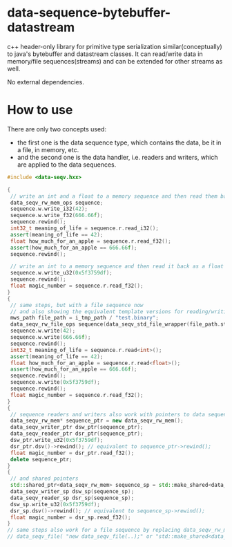 # data-sequence-bytebuffer-datastream

c++ header-only library for primitive type serialization similar(conceptually) to java's bytebuffer and datastream classes.
It can read/write data in memory/file sequences(streams) and can be extended for other streams as well.

No external dependencies.

# How to use

There are only two concepts used:
- the first one is the data sequence type, which contains the data, be it in a file, in memory, etc.
- and the second one is the data handler, i.e. readers and writers, which are applied to the data sequences.

```c++
#include <data-seqv.hxx>

{
 // write an int and a float to a memory sequence and then read them back
 data_seqv_rw_mem_ops sequence;
 sequence.w.write_i32(42);
 sequence.w.write_f32(666.66f);
 sequence.rewind();
 int32_t meaning_of_life = sequence.r.read_i32();
 assert(meaning_of_life == 42);
 float how_much_for_an_apple = sequence.r.read_f32();
 assert(how_much_for_an_apple == 666.66f);
 sequence.rewind();

 // write an int to a memory sequence and then read it back as a float
 sequence.w.write_u32(0x5f3759df);
 sequence.rewind();
 float magic_number = sequence.r.read_f32();
}
{
 // same steps, but with a file sequence now
 // and also showing the equivalent template versions for reading/writing
 mws_path file_path = i_tmp_path / "test.binary";
 data_seqv_rw_file_ops sequence(data_seqv_std_file_wrapper(file_path.string(), "w+b"));
 sequence.w.write(42);
 sequence.w.write(666.66f);
 sequence.rewind();
 int32_t meaning_of_life = sequence.r.read<int>();
 assert(meaning_of_life == 42);
 float how_much_for_an_apple = sequence.r.read<float>();
 assert(how_much_for_an_apple == 666.66f);
 sequence.rewind();
 sequence.w.write(0x5f3759df);
 sequence.rewind();
 float magic_number = sequence.r.read_f32();
}
{
 // sequence readers and writers also work with pointers to data sequences
 data_seqv_rw_mem* sequence_ptr = new data_seqv_rw_mem();
 data_seqv_writer_ptr dsw_ptr(sequence_ptr);
 data_seqv_reader_ptr dsr_ptr(sequence_ptr);
 dsw_ptr.write_u32(0x5f3759df);
 dsr_ptr.dsv()->rewind(); // equivalent to sequence_ptr->rewind();
 float magic_number = dsr_ptr.read_f32();
 delete sequence_ptr;
}
{
 // and shared pointers
 std::shared_ptr<data_seqv_rw_mem> sequence_sp = std::make_shared<data_seqv_rw_mem>();
 data_seqv_writer_sp dsw_sp(sequence_sp);
 data_seqv_reader_sp dsr_sp(sequence_sp);
 dsw_sp.write_u32(0x5f3759df);
 dsr_sp.dsv()->rewind(); // equivalent to sequence_sp->rewind();
 float magic_number = dsr_sp.read_f32();
}
// same steps also work for a file sequence by replacing data_seqv_rw_mem with
// data_seqv_file( "new data_seqv_file(..);" or "std::make_shared<data_seqv_file>(..);" )
```
